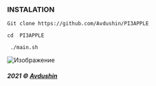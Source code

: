 ### INSTALATION 

` Git clone https://github.com/Avdushin/PI3APPLE `
 
` cd  PI3APPLE `
 
` ./main.sh`

![Изображение](https://cdn.discordapp.com/attachments/650681889308278785/887696040965320774/unknown.png)


###### **2021 © [Avdushin](https://github.com/Avdushin)**
